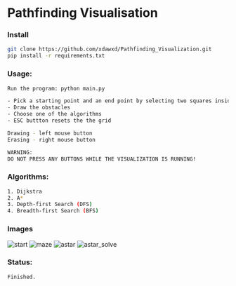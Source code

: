 # Pathfinding Visualisation

### Install

```bash
git clone https://github.com/xdawxd/Pathfinding_Visualization.git
pip install -r requirements.txt
```

### Usage:

```bash
Run the program: python main.py

- Pick a starting point and an end point by selecting two squares inside the grid
- Draw the obstacles
- Choose one of the algorithms
- ESC buttton resets the the grid

Drawing - left mouse button
Erasing - right mouse button

WARNING:
DO NOT PRESS ANY BUTTONS WHILE THE VISUALIZATION IS RUNNING!
```

### Algorithms:

```bash
1. Dijkstra
2. A*
3. Depth-first Search (DFS)
4. Breadth-first Search (BFS)
```

### Images

![start](https://user-images.githubusercontent.com/58686770/122644142-0e09b380-d114-11eb-9b19-f59d40d38638.png)
![maze](https://user-images.githubusercontent.com/58686770/122644251-912b0980-d114-11eb-8671-c4fd91feab9c.png)
![astar](https://user-images.githubusercontent.com/58686770/122644254-9425fa00-d114-11eb-8dc4-7a7a46d56a6c.png)
![astar_solve](https://user-images.githubusercontent.com/58686770/122644256-96885400-d114-11eb-9adb-7152c8aa3a49.png)


### Status:

```bash
Finished.
```

